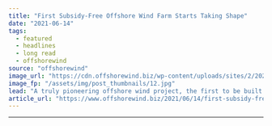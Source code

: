 ```yaml
---
title: "First Subsidy-Free Offshore Wind Farm Starts Taking Shape"
date: "2021-06-14"
tags: 
  - featured
  - headlines
  - long read
  - offshorewind
source: "offshorewind"
image_url: "https://cdn.offshorewind.biz/wp-content/uploads/sites/2/2021/06/14105504/Groundbreaking-Offshore-Wind-Project-Starts-Taking-Shape.jpg"
image_fp: "/assets/img/post_thumbnails/12.jpg"
lead: "A truly pioneering offshore wind project, the first to be built without government subsidies,"
article_url: "https://www.offshorewind.biz/2021/06/14/first-subsidy-free-offshore-wind-farm-starts-taking-shape/"
---
```


---
